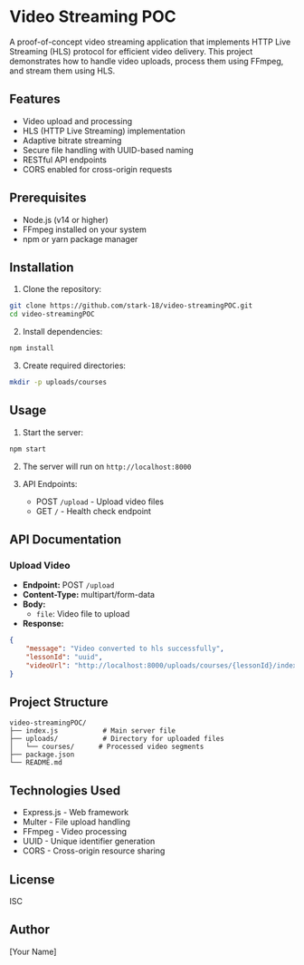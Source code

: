 # Video Streaming POC

A proof-of-concept video streaming application that implements HTTP Live Streaming (HLS) protocol for efficient video delivery. This project demonstrates how to handle video uploads, process them using FFmpeg, and stream them using HLS.

## Features

- Video upload and processing
- HLS (HTTP Live Streaming) implementation
- Adaptive bitrate streaming
- Secure file handling with UUID-based naming
- RESTful API endpoints
- CORS enabled for cross-origin requests

## Prerequisites

- Node.js (v14 or higher)
- FFmpeg installed on your system
- npm or yarn package manager

## Installation

1. Clone the repository:
```bash
git clone https://github.com/stark-18/video-streamingPOC.git
cd video-streamingPOC
```

2. Install dependencies:
```bash
npm install
```

3. Create required directories:
```bash
mkdir -p uploads/courses
```

## Usage

1. Start the server:
```bash
npm start
```

2. The server will run on `http://localhost:8000`

3. API Endpoints:
   - POST `/upload` - Upload video files
   - GET `/` - Health check endpoint

## API Documentation

### Upload Video
- **Endpoint:** POST `/upload`
- **Content-Type:** multipart/form-data
- **Body:** 
  - `file`: Video file to upload
- **Response:**
```json
{
    "message": "Video converted to hls successfully",
    "lessonId": "uuid",
    "videoUrl": "http://localhost:8000/uploads/courses/{lessonId}/index.m3u8"
}
```

## Project Structure

```
video-streamingPOC/
├── index.js           # Main server file
├── uploads/           # Directory for uploaded files
│   └── courses/      # Processed video segments
├── package.json
└── README.md
```

## Technologies Used

- Express.js - Web framework
- Multer - File upload handling
- FFmpeg - Video processing
- UUID - Unique identifier generation
- CORS - Cross-origin resource sharing

## License

ISC

## Author

[Your Name]